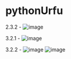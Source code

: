 # pythonUrfu
2.3.2 -  ![image](https://user-images.githubusercontent.com/63664630/205626744-470ffc85-4a63-4b98-9c7a-8ea22aa8af1f.png)

3.2.1 - ![image](https://user-images.githubusercontent.com/63664630/205626793-b4f9bad6-dfed-4f58-8288-b6b5ccc64b05.png)

3.2.2 - ![image](https://user-images.githubusercontent.com/63664630/205626915-e3190070-e3a2-4892-9cd0-0c53fba7c4ed.png)
![image](https://user-images.githubusercontent.com/63664630/205627055-266335d3-200a-4cd2-bd6b-4ae8adb80a0e.png)

